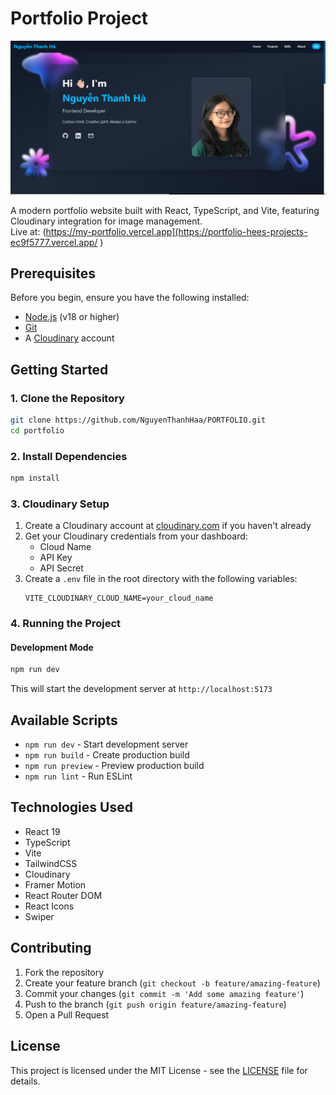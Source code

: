 # Portfolio Project
![Portfolio Preview](src/assets/my_portfolio_preview.png)

A modern portfolio website built with React, TypeScript, and Vite, featuring Cloudinary integration for image management.  
Live at: (https://my-portfolio.vercel.app](https://portfolio-hees-projects-ec9f5777.vercel.app/ )

## Prerequisites

Before you begin, ensure you have the following installed:
- [Node.js](https://nodejs.org/) (v18 or higher)
- [Git](https://git-scm.com/)
- A [Cloudinary](https://cloudinary.com/) account

## Getting Started

### 1. Clone the Repository

```bash
git clone https://github.com/NguyenThanhHaa/PORTFOLIO.git
cd portfolio
```

### 2. Install Dependencies

```bash
npm install
```

### 3. Cloudinary Setup

1. Create a Cloudinary account at [cloudinary.com](https://cloudinary.com/) if you haven't already
2. Get your Cloudinary credentials from your dashboard:
   - Cloud Name
   - API Key
   - API Secret
3. Create a `.env` file in the root directory with the following variables:
   ```
   VITE_CLOUDINARY_CLOUD_NAME=your_cloud_name

   ```

### 4. Running the Project

#### Development Mode
```bash
npm run dev
```
This will start the development server at `http://localhost:5173`


## Available Scripts

- `npm run dev` - Start development server
- `npm run build` - Create production build
- `npm run preview` - Preview production build
- `npm run lint` - Run ESLint

## Technologies Used

- React 19
- TypeScript
- Vite
- TailwindCSS
- Cloudinary
- Framer Motion
- React Router DOM
- React Icons
- Swiper

## Contributing

1. Fork the repository
2. Create your feature branch (`git checkout -b feature/amazing-feature`)
3. Commit your changes (`git commit -m 'Add some amazing feature'`)
4. Push to the branch (`git push origin feature/amazing-feature`)
5. Open a Pull Request

## License

This project is licensed under the MIT License - see the [LICENSE](LICENSE) file for details.
